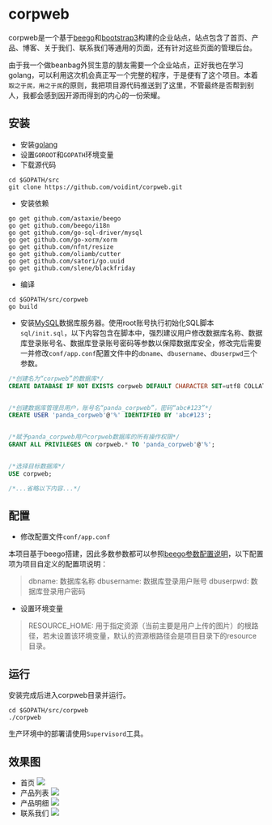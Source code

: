 # corpweb
corpweb是一个基于[beego](http://beego.me/)和[bootstrap3](http://getbootstrap.com/)构建的企业站点，站点包含了首页、产品、博客、关于我们、联系我们等通用的页面，还有针对这些页面的管理后台。

由于我一个做beanbag外贸生意的朋友需要一个企业站点，正好我也在学习golang，可以利用这次机会真正写一个完整的程序，于是便有了这个项目。本着`取之于民，用之于民`的原则，我把项目源代码推送到了这里，不管最终是否帮到别人，我都会感到因开源而得到的内心的一份荣耀。


## 安装
- 安装[golang](http://golang.org/)
- 设置`GOROOT`和`GOPATH`环境变量
- 下载源代码
```
cd $GOPATH/src
git clone https://github.com/voidint/corpweb.git
```
- 安装依赖
```
go get github.com/astaxie/beego
go get github.com/beego/i18n
go get github.com/go-sql-driver/mysql
go get github.com/go-xorm/xorm
go get github.com/nfnt/resize
go get github.com/oliamb/cutter
go get github.com/satori/go.uuid
go get github.com/slene/blackfriday
```
- 编译
```
cd $GOPATH/src/corpweb
go build 
```
- 安装[MySQL](http://www.mysql.com/)数据库服务器。使用root账号执行初始化SQL脚本`sql/init.sql`，以下内容包含在脚本中，强烈建议用户修改数据库名称、数据库登录账号名、数据库登录账号密码等参数以保障数据库安全，修改完后需要一并修改`conf/app.conf`配置文件中的`dbname`、`dbusername`、`dbuserpwd`三个参数。
```sql
/*创建名为“corpweb”的数据库*/
CREATE DATABASE IF NOT EXISTS corpweb DEFAULT CHARACTER SET=utf8 COLLATE=utf8_general_ci;


/*创建数据库管理员用户，账号名“panda_corpweb”，密码“abc#123”*/
CREATE USER 'panda_corpweb'@'%' IDENTIFIED BY 'abc#123';


/*赋予panda_corpweb用户corpweb数据库的所有操作权限*/
GRANT ALL PRIVILEGES ON corpweb.* TO 'panda_corpweb'@'%';


/*选择目标数据库*/
USE corpweb;

/*...省略以下内容...*/
```


## 配置
- 修改配置文件`conf/app.conf`

本项目基于beego搭建，因此多数参数都可以参照[beego参数配置说明](http://beego.me/docs/mvc/controller/config.md)，以下配置项为项目自定义的配置项说明：
> dbname: 数据库名称
> dbusername: 数据库登录用户账号
> dbuserpwd: 数据库登录用户密码

- 设置环境变量

> RESOURCE_HOME: 用于指定资源（当前主要是用户上传的图片）的根路径，若未设置该环境变量，默认的资源根路径会是项目目录下的resource目录。

## 运行
安装完成后进入corpweb目录并运行。
```
cd $GOPATH/src/corpweb
./corpweb
```
生产环境中的部署请使用`Supervisord`工具。

## 效果图
- 首页
![](https://github.com/voidint/corpweb/raw/master/screenshots/home.PNG)
- 产品列表
![](https://github.com/voidint/corpweb/raw/master/screenshots/product.PNG)
- 产品明细
![](https://github.com/voidint/corpweb/raw/master/screenshots/product_item.PNG)
- 联系我们
![](https://github.com/voidint/corpweb/raw/master/screenshots/contact.PNG)


